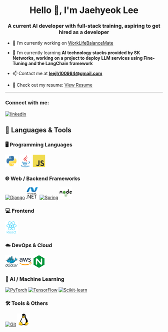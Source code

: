 <h1 align="center">Hello 👋, I'm Jaehyeok Lee</h1>
<h3 align="center">A current AI developer with full-stack training, aspiring to get hired as a developer</h3>

- 🔭 I’m currently working on [WorkLifeBalanceMate](https://github.com/SKNETWORKS-FAMILY-AICAMP/SKN09-FINAL-1Team)

- 🌱 I’m currently learning **AI technology stacks provided by SK Networks, working on a project to deploy LLM services using Fine-Tuning and the LangChain framework**

- 📫 Contact me at **leejh100984@gmail.com**

- 📄 Check out my resume: [View Resume](https://www.jobkorea.co.kr/User/Resume/View?rNo=28577479&afterEdit=1)

---

### Connect with me:
<a href="https://www.linkedin.com/in/jaehyeok-lee-40504536a/" target="blank">
  <img align="center" src="https://raw.githubusercontent.com/rahuldkjain/github-profile-readme-generator/master/src/images/icons/Social/linked-in-alt.svg" alt="linkedin" width="40" height="40" />
</a>

## 🚀 Languages & Tools

### 🖥️ Programming Languages
<p align="left">
  <a href="#"><img src="https://raw.githubusercontent.com/devicons/devicon/master/icons/python/python-original.svg" alt="Python" width="40" height="40"/></a>
  <a href="#"><img src="https://raw.githubusercontent.com/devicons/devicon/master/icons/java/java-original.svg" alt="Java" width="40" height="40"/></a>
  <a href="#"><img src="https://raw.githubusercontent.com/devicons/devicon/master/icons/javascript/javascript-original.svg" alt="JavaScript" width="40" height="40"/></a>
</p>

### 🌐 Web / Backend Frameworks
<p align="left">
  <a href="#"><img src="https://cdn.worldvectorlogo.com/logos/django.svg" alt="Django" width="40" height="40"/></a>
  <a href="#"><img src="https://raw.githubusercontent.com/devicons/devicon/master/icons/dot-net/dot-net-original-wordmark.svg" alt="DotNet" width="40" height="40"/></a>
  <a href="#"><img src="https://www.vectorlogo.zone/logos/springio/springio-icon.svg" alt="Spring" width="40" height="40"/></a>
  <a href="#"><img src="https://raw.githubusercontent.com/devicons/devicon/master/icons/nodejs/nodejs-original-wordmark.svg" alt="Node.js" width="40" height="40"/></a>
</p>

### 💻 Frontend
<p align="left">
  <a href="#"><img src="https://raw.githubusercontent.com/devicons/devicon/master/icons/react/react-original-wordmark.svg" alt="React" width="40" height="40"/></a>
</p>

### ☁️ DevOps & Cloud
<p align="left">
  <a href="#"><img src="https://raw.githubusercontent.com/devicons/devicon/master/icons/docker/docker-original-wordmark.svg" alt="Docker" width="40" height="40"/></a>
  <a href="#"><img src="https://raw.githubusercontent.com/devicons/devicon/master/icons/amazonwebservices/amazonwebservices-original-wordmark.svg" alt="AWS" width="40" height="40"/></a>
  <a href="#"><img src="https://raw.githubusercontent.com/devicons/devicon/master/icons/nginx/nginx-original.svg" alt="Nginx" width="40" height="40"/></a>
</p>

### 🧠 AI / Machine Learning
<p align="left">
  <a href="#"><img src="https://www.vectorlogo.zone/logos/pytorch/pytorch-icon.svg" alt="PyTorch" width="40" height="40"/></a>
  <a href="#"><img src="https://www.vectorlogo.zone/logos/tensorflow/tensorflow-icon.svg" alt="TensorFlow" width="40" height="40"/></a>
  <a href="#"><img src="https://upload.wikimedia.org/wikipedia/commons/0/05/Scikit_learn_logo_small.svg" alt="Scikit-learn" width="40" height="40"/></a>
</p>

### 🛠️ Tools & Others
<p align="left">
  <a href="#"><img src="https://www.vectorlogo.zone/logos/git-scm/git-scm-icon.svg" alt="Git" width="40" height="40"/></a>
  <a href="#"><img src="https://raw.githubusercontent.com/devicons/devicon/master/icons/linux/linux-original.svg" alt="Linux" width="40" height="40"/></a>
</p>

